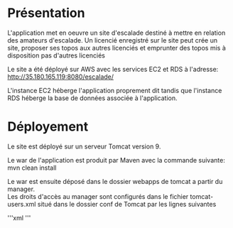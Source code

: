 # Présentation

L'application met en oeuvre un site d'escalade destiné à mettre en relation des amateurs d'escalade. Un licencié enregistré sur le site peut 
crée un site, proposer ses topos aux autres licenciés et emprunter des topos mis à disposition pas d'autres licenciés

Le site a été déployé sur AWS avec les services EC2 et RDS à l'adresse:  http://35.180.165.119:8080/escalade/

L'instance EC2 héberge l'application proprement dit tandis que l'instance RDS héberge la base de données associée à l'application.

# Déployement

Le site est déployé sur un serveur Tomcat version 9. <br/>

Le war de l'application est produit par Maven avec la commande suivante: mvn clean install <br/>

Le war est ensuite déposé dans le dossier webapps de tomcat a partir du manager. <br/>
Les droits d'accès au manager sont configurés dans le fichier tomcat-users.xml situé dans le dossier conf de Tomcat par les
lignes suivantes<br/>

'''xml
<role rolename="manager-gui"/>
<user username="xxxxxx" password="xxxx" roles="tomcat, manager-gui"/>
'''

